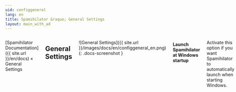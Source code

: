 ```yaml
---
uid: configgeneral
lang: en
title: Spamihilator &raquo; General Settings
layout: main_with_ad
---
```


<div class="row">
<div class="twelve columns" markdown="1">

[Spamihilator Documentation]({{ site.url }}/en/docs) &laquo; General Settings

## General Settings

![General Settings]({{ site.url }}/images/docs/en/configgeneral_en.png)
{: .docs-screenshot }

#### Launch Spamihilator at Windows startup

Activate this option if you want Spamihilator to automatically launch when starting Windows.

### Updates

#### Automatically check for updates

Here you can enable Spamihilator to automatically contact the Spamihilator server and search for updates to keep your Spamihilator program version up-to-date. This will happen in the background and only when an Internet connection is already established.

#### Every [x] days

This will set the frequency of the automatic update search.

#### Check now!

Click on this button to manually search for updates.

### Message boxes

Some messages boxes displayed by Spamihilator have the option "Do not display this message again" or "Save my answer". If you want to reset the saved answers use the button "**Reset all answers**".

### Backup your settings

#### Export...

You can save all of your Spamihilator settings in a backup file. This is useful if you have to re-install Spamihilator on another computer or after a system crash.

When clicking on "**Export...**", a dialog will appear where you can choose a filename and location for the backup file. Spamihilator is able to save the following settings:

* General Configuration (includes Friends, Blocked Senders and the Spam Statistics)
* Plugin configuration files
* User-defined Spam Words
* Memory of the [Learning Filter]({{ site.url }}/en/docs/learningfilter)
* All mails in the Recycle Bin
* All mails in the Training Area

#### Import...

When clicking on "**Import...**", a dialog will appear where you must choose the file that should be imported and you can select which data will be imported from that file. You can restore all information that has been saved to a backup file with the export function of Spamihilator, or you can restore just some of it.

Please note: The imported data will overwrite the existing Spamihilator settings, including mails in the Recycle Bin. If you are not sure about this, please create an additional backup file of the current settings in case you need to revert back to your current settings.
{: .noteimportant }

</div>
</div>
